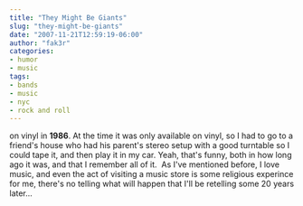 ```yaml
---
title: "They Might Be Giants"
slug: "they-might-be-giants"
date: "2007-11-21T12:59:19-06:00"
author: "fak3r"
categories:
- humor
- music
tags:
- bands
- music
- nyc
- rock and roll
---
```


 on vinyl in **1986**. At the time it was only available on vinyl, so I had to go to a friend's house who had his parent's stereo setup with a good turntable so I could tape it, and then play it in my car. Yeah, that's funny, both in how long ago it was, and that I remember all of it.  As I've mentioned before, I love music, and even the act of visiting a music store is some religious experince for me, there's no telling what will happen that I'll be retelling some 20 years later...
